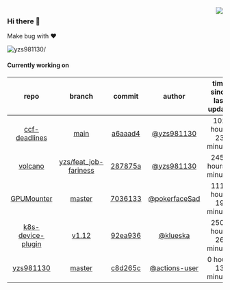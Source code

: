<img align="right" src="https://github-readme-stats.vercel.app/api?username=yzs981130&show_icons=true&hide_title=true" />

### Hi there 👋


Make bug with ❤️

<p align="left"> <img src=https://komarev.com/ghpvc/?username=yzs981130 alt=yzs981130/> </p>


<!--
**yzs981130/yzs981130** is a ✨ _special_ ✨ repository because its `README.md` (this file) appears on your GitHub profile.

Here are some ideas to get you started:

- 🔭 I’m currently working on ...
- 🌱 I’m currently learning ...
- 👯 I’m looking to collaborate on ...
- 🤔 I’m looking for help with ...
- 💬 Ask me about ...
- 📫 How to reach me: ...
- 😄 Pronouns: ...
- ⚡ Fun fact: ...
-->

#### Currently working on


| repo | branch | commit | author | time since last update | language |
|:---:|:---:|:---:|:---:|:---:|:---:|
| [ccf-deadlines](https://github.com/yzs981130/ccf-deadlines) | [main](https://github.com/yzs981130/ccf-deadlines/tree/main) |[a6aaad4](https://github.com/yzs981130/ccf-deadlines/commit/a6aaad46cc03ea6438f3b6e839584073cef6166c) | [@yzs981130](https://github.com/yzs981130) |102 hours 23 minutes | ![](https://img.shields.io/badge/language-Vue-default.svg?style=flat-square)|
| [volcano](https://github.com/yzs981130/volcano) | [yzs/feat_job-fariness](https://github.com/yzs981130/volcano/tree/yzs/feat_job-fariness) |[287875a](https://github.com/yzs981130/volcano/commit/287875ab4305327d60cef83f8c9cf5679588b4bf) | [@yzs981130](https://github.com/yzs981130) |2458 hours 5 minutes | ![](https://img.shields.io/badge/language-Go-default.svg?style=flat-square)|
| [GPUMounter](https://github.com/yzs981130/GPUMounter) | [master](https://github.com/yzs981130/GPUMounter/tree/master) |[7036133](https://github.com/yzs981130/GPUMounter/commit/7036133177eabe2e32e03b33392df17dd8945dd1) | [@pokerfaceSad](https://github.com/pokerfaceSad) |1117 hours 19 minutes | ![](https://img.shields.io/badge/language-Go-default.svg?style=flat-square)|
| [k8s-device-plugin](https://github.com/yzs981130/k8s-device-plugin) | [v1.12](https://github.com/yzs981130/k8s-device-plugin/tree/v1.12) |[92ea936](https://github.com/yzs981130/k8s-device-plugin/commit/92ea936a4308c33f10ed7fcd290d3f48757b843f) | [@klueska](https://github.com/klueska) |2506 hours 26 minutes | ![](https://img.shields.io/badge/language-Go-default.svg?style=flat-square)|
| [yzs981130](https://github.com/yzs981130/yzs981130) | [master](https://github.com/yzs981130/yzs981130/tree/master) |[c8d265c](https://github.com/yzs981130/yzs981130/commit/c8d265cd5ba70f094c5e5ee6abab678258bf55d9) | [@actions-user](https://github.com/actions-user) |0 hours 13 minutes | ![](https://img.shields.io/badge/language-Go-default.svg?style=flat-square)|
